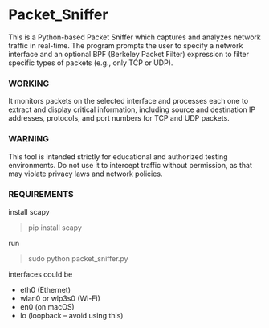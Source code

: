 # Packet_Sniffer
This is a Python-based Packet Sniffer which captures and analyzes network traffic in real-time. The program prompts the user to specify a network interface and an optional BPF (Berkeley Packet Filter) expression to filter specific types of packets (e.g., only TCP or UDP). 

### WORKING
It monitors packets on the selected interface and processes each one to extract and display critical information, including source and destination IP addresses, protocols, and port numbers for TCP and UDP packets. 

### WARNING
This tool is intended strictly for educational and authorized testing environments.
Do not use it to intercept traffic without permission, as that may violate privacy laws and network policies.

### REQUIREMENTS
install scapy
>pip install scapy

run
>sudo python packet_sniffer.py

interfaces could be
 - eth0 (Ethernet)
 - wlan0 or wlp3s0 (Wi-Fi)
 - en0 (on macOS)
 - lo (loopback – avoid using this)
